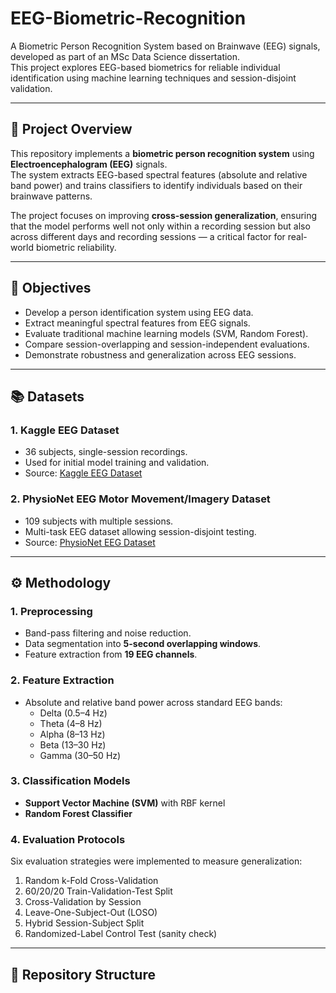 # EEG-Biometric-Recognition
A Biometric Person Recognition System based on Brainwave (EEG) signals, developed as part of an MSc Data Science dissertation.  
This project explores EEG-based biometrics for reliable individual identification using machine learning techniques and session-disjoint validation.

---

## 🧩 Project Overview
This repository implements a **biometric person recognition system** using **Electroencephalogram (EEG)** signals.  
The system extracts EEG-based spectral features (absolute and relative band power) and trains classifiers to identify individuals based on their brainwave patterns.

The project focuses on improving **cross-session generalization**, ensuring that the model performs well not only within a recording session but also across different days and recording sessions — a critical factor for real-world biometric reliability.

---

## 🎯 Objectives
- Develop a person identification system using EEG data.  
- Extract meaningful spectral features from EEG signals.  
- Evaluate traditional machine learning models (SVM, Random Forest).  
- Compare session-overlapping and session-independent evaluations.  
- Demonstrate robustness and generalization across EEG sessions.

---

## 📚 Datasets
### 1. **Kaggle EEG Dataset**
- 36 subjects, single-session recordings.
- Used for initial model training and validation.
- Source: [Kaggle EEG Dataset](https://www.kaggle.com/)

### 2. **PhysioNet EEG Motor Movement/Imagery Dataset**
- 109 subjects with multiple sessions.
- Multi-task EEG dataset allowing session-disjoint testing.
- Source: [PhysioNet EEG Dataset](https://physionet.org/content/eegmmidb/1.0.0/)

---

## ⚙️ Methodology

### 1. **Preprocessing**
- Band-pass filtering and noise reduction.
- Data segmentation into **5-second overlapping windows**.
- Feature extraction from **19 EEG channels**.

### 2. **Feature Extraction**
- Absolute and relative band power across standard EEG bands:
  - Delta (0.5–4 Hz)
  - Theta (4–8 Hz)
  - Alpha (8–13 Hz)
  - Beta (13–30 Hz)
  - Gamma (30–50 Hz)

### 3. **Classification Models**
- **Support Vector Machine (SVM)** with RBF kernel  
- **Random Forest Classifier**

### 4. **Evaluation Protocols**
Six evaluation strategies were implemented to measure generalization:
1. Random k-Fold Cross-Validation  
2. 60/20/20 Train-Validation-Test Split  
3. Cross-Validation by Session  
4. Leave-One-Subject-Out (LOSO)  
5. Hybrid Session-Subject Split  
6. Randomized-Label Control Test (sanity check)

---

## 📁 Repository Structure
